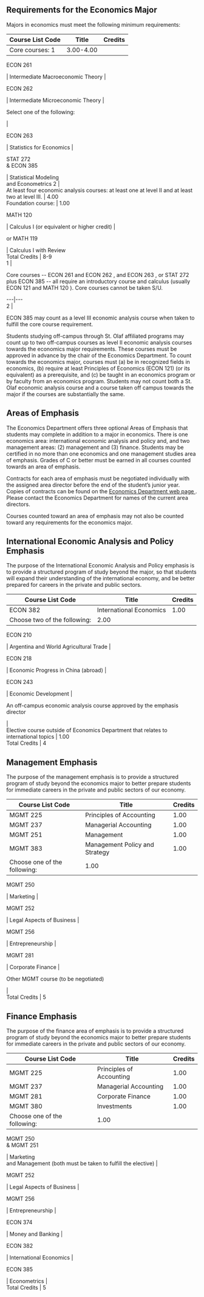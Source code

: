 ##  Requirements for the Economics Major

Majors in economics must meet the following minimum requirements:

Course List  Code  |  Title  |  Credits  
---|---|---  
Core courses:  1  |  3.00-4.00  
  
ECON 261

|  Intermediate Macroeconomic Theory  |  
  
ECON 262

|  Intermediate Microeconomic Theory  |  
  
Select one of the following:

|  
  
ECON 263

|  Statistics for Economics  |  
  
STAT 272  
& ECON 385

|  Statistical Modeling  
and Econometrics  2  |  
At least four economic analysis courses: at least one at level II and at least
two at level III.  |  4.00  
Foundation course:  |  1.00  
  
MATH 120

|  Calculus I (or equivalent or higher credit)  |  
  
or MATH 119

|  Calculus I with Review  
Total Credits  |  8-9  
1  |

Core courses --  ECON 261  and  ECON 262  , and  ECON 263  , or  STAT 272
plus  ECON 385  \-- all require an introductory course and calculus (usually
ECON 121  and  MATH 120  ). Core courses cannot be taken S/U.  
  
---|---  
2  |

ECON 385  may count as a level III economic analysis course when taken to
fulfill the core course requirement.  
  
Students studying off-campus through St. Olaf affiliated programs may count up
to two off-campus courses as level II economic analysis courses towards the
economics major requirements. These courses must be approved in advance by the
chair of the Economics Department. To count towards the economics major,
courses must (a) be in recognized fields in economics, (b) require at least
Principles of Economics (ECON 121)  (or its equivalent) as a prerequisite, and
(c) be taught in an economics program or by faculty from an economics program.
Students may not count both a St. Olaf economic analysis course and a course
taken off campus towards the major if the courses are substantially the same.

##  Areas of Emphasis

The Economics Department offers three optional Areas of Emphasis that students
may complete in addition to a major in economics. There is one economics area:
international economic analysis and policy and, and two management areas: (2)
management and (3) finance. Students may be certified in no more than one
economics and one management studies area of emphasis. Grades of C or better
must be earned in all courses counted towards an area of emphasis.

Contracts for each area of emphasis must be negotiated individually with the
assigned area director before the end of the student’s junior year. Copies of
contracts can be found on the [ Economics Department web page
](http://wp.stolaf.edu/economics/forms/department-forms/) . Please contact the
Economics Department for names of the current area directors.

Courses counted toward an area of emphasis may not also be counted toward any
requirements for the economics major.

##  International Economic Analysis and Policy Emphasis

The purpose of the International Economic Analysis and Policy emphasis is to
provide a structured program of study beyond the major, so that students will
expand their understanding of the international economy, and be better
prepared for careers in the private and public sectors.

Course List  Code  |  Title  |  Credits  
---|---|---  
ECON 382  |  International Economics  |  1.00  
Choose two of the following:  |  2.00  
  
ECON 210

|  Argentina and World Agricultural Trade  |  
  
ECON 218

|  Economic Progress in China (abroad)  |  
  
ECON 243

|  Economic Development  |  
  
An off-campus economic analysis course approved by the emphasis director

|  
Elective course outside of Economics Department that relates to international
topics  |  1.00  
Total Credits  |  4  
  
##  Management Emphasis

The purpose of the management emphasis is to provide a structured program of
study beyond the economics major to better prepare students for immediate
careers in the private and public sectors of our economy.

Course List  Code  |  Title  |  Credits  
---|---|---  
MGMT 225  |  Principles of Accounting  |  1.00  
MGMT 237  |  Managerial Accounting  |  1.00  
MGMT 251  |  Management  |  1.00  
MGMT 383  |  Management Policy and Strategy  |  1.00  
Choose one of the following:  |  1.00  
  
MGMT 250

|  Marketing  |  
  
MGMT 252

|  Legal Aspects of Business  |  
  
MGMT 256

|  Entrepreneurship  |  
  
MGMT 281

|  Corporate Finance  |  
  
Other MGMT course (to be negotiated)

|  
Total Credits  |  5  
  
##  Finance Emphasis

The purpose of the finance area of emphasis is to provide a structured program
of study beyond the economics major to better prepare students for immediate
careers in the private and public sectors of our economy.

Course List  Code  |  Title  |  Credits  
---|---|---  
MGMT 225  |  Principles of Accounting  |  1.00  
MGMT 237  |  Managerial Accounting  |  1.00  
MGMT 281  |  Corporate Finance  |  1.00  
MGMT 380  |  Investments  |  1.00  
Choose one of the following:  |  1.00  
  
MGMT 250  
& MGMT 251

|  Marketing  
and Management  (both must be taken to fulfill the elective)  |  
  
MGMT 252

|  Legal Aspects of Business  |  
  
MGMT 256

|  Entrepreneurship  |  
  
ECON 374

|  Money and Banking  |  
  
ECON 382

|  International Economics  |  
  
ECON 385

|  Econometrics  |  
Total Credits  |  5

